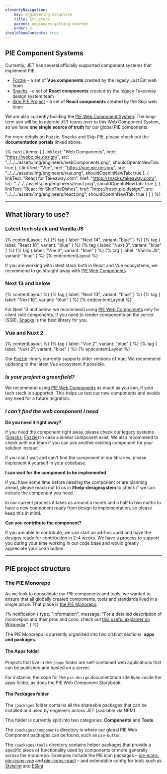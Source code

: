 ```yaml
---
eleventyNavigation:
    key: engineering-structure
    title: Structure
    parent: engineers-getting-started
    order: 2
shouldShowContents: true
---
```


## PIE Component Systems

Currently, JET has several officially supported component systems that implement PIE.

- [Fozzie](https://vue.pie.design/) – a set of **Vue components** created by the legacy Just Eat web team
- [Snacks](https://snacks.takeaway.com/) – a set of **React components** created by the legacy Takeaway design system team
- [Skip PIE Project](https://react.pie.design/) – a set of **React components** created by the Skip web team

We are also currently building the [PIE Web Component System](https://webc.pie.design/). The long-term aim will be to migrate JET teams over to this Web Component System, so we have **one single source of truth** for our global PIE components.

For more details on Fozzie, Snacks and Skip PIE, please check out the **documentation portals** linked above.

{% card {
  items: [
        {
          linkText: "Web Components",
          href: "https://webc.pie.design/",
          src: "../../../assets/img/engineers/webComponents.png",
          shouldOpenInNewTab: true
        },
        {
          linkText: "Vue",
          href: "https://vue.pie.design/",
          src: "../../../assets/img/engineers/vue.png",
          shouldOpenInNewTab: true
        },
        {
          linkText: "React for Takeaway.com",
          href: "https://snacks.takeaway.com/",
          src: "../../../assets/img/engineers/react.png",
          shouldOpenInNewTab: true
        },
        {
          linkText: "React for SkipTheDishes",
          href: "https://react.pie.design/",
          src: "../../../assets/img/engineers/react.png",
          shouldOpenInNewTab: true
        }
    ]
} %}

---

## What library to use?

### Latest tech stack and Vanilla JS

{% contentLayout %}
    {% tag {
    label: "Next 14",
    variant: "blue"
    } %}
    {% tag {
    label: "React 18",
    variant: "blue"
    } %}
    {% tag {
    label: "Nuxt 3",
    variant: "blue"
    } %}
    {% tag {
    label: "Vue 3",
    variant: "blue"
    } %}
    {% tag {
    label: "Vanilla JS",
    variant: "blue"
    } %}
{% endcontentLayout %}

If you are working with latest stack both in React and Vue ecosystems, we recommend to go straight away with
[PIE Web Components](/engineers/web-components/)

### Next 13 and below 

{% contentLayout %}
    {% tag {
    label: "Next 13",
    variant: "blue"
    } %}
    {% tag {
    label: "Next 10",
    variant: "blue"
    } %}
{% endcontentLayout %}
 
For Next 13 and below, we recommend using [PIE Web Components](/engineers/web-components/)
only for client side components. If you need to render components on the server (SSR), [Snacks](https://snacks.takeaway.com/portal/) is the best library for you.

### Vue and Nuxt 2

{% contentLayout %}
    {% tag {
    label: "Vue 2",
    variant: "blue"
    } %}
    {% tag {
    label: "Nuxt 2",
    variant: "blue"
    } %}
{% endcontentLayout %}

Our [Fozzie](https://vue.pie.design/) library currently supports older versions of Vue. We recommend updating to the latest Vue ecosystem if possible.

### _Is your project a greenfield?_

We recommend using [PIE Web Components](/engineers/web-components/) as much as you can, if your tech stack is supported. This helps us test our new components and avoids any need for a future migration.

### _I can't find the web component I need_

**Do you need it right away?**

If you need the component right away, please check our legacy systems ([Snacks](https://snacks.takeaway.com/), [Fozzie](https://vue.pie.design/)) in case a similar component exist.
We also recommend to check with our team if you can use another existing component for your solution instead.

If you can't wait and can't find the component in our libraries, please implement it yourself in your codebase.


**I can wait for the component to be implemented**

If you have some time before needing the component or are planning ahead, please reach out to us in **#help-designsystem** to check if we can include the component you need.

In our current process it takes us around a month and a half to two moths to have a new component ready from design to implementation, so please keep this in mind.

**Can you contribute the component?**

If you are able to contribute, we can start an ad-hoc audit and have the designs ready for contribution in 2-4 weeks. We have a process to support you during your time working in our code base and would greatly appreciate your contribution.





___

## PIE project structure

### The PIE Monorepo

As we look to consolidate our PIE components and tools, we wanted to ensure that all globally created components, tools and standards lived in a single place. That place is [the PIE Monorepo](https://github.com/justeattakeaway/pie).

{% notification {
type: "information",
message: "For a detailed description of monorepos and their pros and cons, check out [this useful explainer on Wikipedia](https://en.wikipedia.org/wiki/Monorepo)."
} %}

The PIE Monorepo is currently organised into two distinct sections; **apps and packages**.

#### The Apps folder

Projects that live in the `/apps` folder are self-contained web applications that can be published and hosted on a server.

For instance, the code for the `pie.design` documentation site lives inside the apps folder, as does the PIE Web Component Storybook.

#### The Packages folder

The `/packages` folder contains all the shareable packages that can be installed and used by engineers across JET (available via NPM).

This folder is currently split into two categories; **Components** and **Tools**.

The `/packages/components` directory is where our global PIE Web Component packages can be found, such as `pie-button`.

The `/packages/tools` directory contains helper packages that provide a specific piece of functionality used by components or more generally across the monorepo. Examples include the PIE icon packages – [pie-icons](https://github.com/justeattakeaway/pie/tree/main/packages/tools/pie-icons), [pie-icons-vue](https://github.com/justeattakeaway/pie/tree/main/packages/tools/pie-icons-vue) and [pie-icons-react](https://github.com/justeattakeaway/pie/tree/main/packages/tools/pie-icons-react) – and extendable config for tools such as [Stylelint](https://github.com/justeattakeaway/pie/tree/main/packages/tools/stylelint-config-pie) and [ESlint](https://github.com/justeattakeaway/pie/tree/main/packages/tools/eslint-config-pie)
